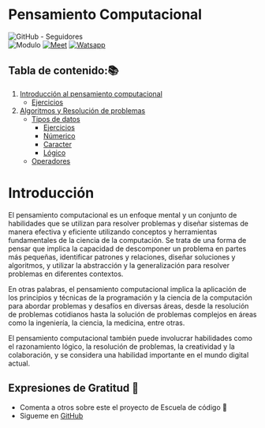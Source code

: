 # Pensamiento Computacional

<!-- _Se puede colocar [Shields](https://shields.io/)_ -->

![GitHub - Seguidores][a]  
![Modulo][b]
[![Meet][me]][m]
[![Watsapp][wa]][w]
## Tabla de contenido:📚
1. [Introducción al pensamiento computacional][1.p]
    - [Ejercicios][1.e]
1. [Algoritmos y Resolución de problemas][2.p]
    - [Tipos de datos][2.1]
        - [Ejercicios][2.1.e]
        - [Númerico][2.1.nu]
        - [Caracter][2.1.ca]
        - [Lógico][2.1.lo]
    - [Operadores][2.2.p]

# Introducción

El pensamiento computacional es un enfoque mental y un conjunto de habilidades que se utilizan para resolver problemas y diseñar sistemas de manera efectiva y eficiente utilizando conceptos y herramientas fundamentales de la ciencia de la computación. Se trata de una forma de pensar que implica la capacidad de descomponer un problema en partes más pequeñas, identificar patrones y relaciones, diseñar soluciones y algoritmos, y utilizar la abstracción y la generalización para resolver problemas en diferentes contextos.

En otras palabras, el pensamiento computacional implica la aplicación de los principios y técnicas de la programación y la ciencia de la computación para abordar problemas y desafíos en diversas áreas, desde la resolución de problemas cotidianos hasta la solución de problemas complejos en áreas como la ingeniería, la ciencia, la medicina, entre otras.

El pensamiento computacional también puede involucrar habilidades como el razonamiento lógico, la resolución de problemas, la creatividad y la colaboración, y se considera una habilidad importante en el mundo digital actual.

## Expresiones de Gratitud 🎁
* Comenta a otros sobre este el proyecto de Escuela de código 📢
* Sigueme en [GitHub](https://github.com/Alfonso6z)

[a]: https://img.shields.io/github/followers/Alfonso6z?style=social
[b]: https://img.shields.io/badge/Alfonso6z-M%C3%B3dulo%201-purple
[me]: https://img.shields.io/badge/Link-meet-green
[wa]: https://img.shields.io/badge/Link-whatsapp-green
[m]: https://meet.google.com/rcj-ratz-fqk
[w]: https://chat.whatsapp.com/D8HWuDSUdD8A9AUQRdIQWt
[1.p]: https://www.canva.com/design/DAGEwf3kVYA/JPuWJLGk3uj0K3VRQ7hWZQ/view?utm_content=DAGEwf3kVYA&utm_campaign=designshare&utm_medium=link&utm_source=editor
[1.e]: 1_introducción_al_pensamiento_computacional/ejercicios
[2.p]: https://www.canva.com/design/DAGExFlJGqs/kyTRylmSBj0OiIM_Gw41HA/view?utm_content=DAGExFlJGqs&utm_campaign=designshare&utm_medium=link&utm_source=editor
[2.1]: 2_algoritmos_y_resolucion_de_problemas/tipos_de_datos/
[2.1.e]: 2_algoritmos_y_resolucion_de_problemas/tipos_de_datos/ejercicios.md
[2.1.nu]: 2_algoritmos_y_resolucion_de_problemas/tipos_de_datos/numerico.md
[2.1.ca]: 2_algoritmos_y_resolucion_de_problemas/tipos_de_datos/caracter.md
[2.1.lo]: 2_algoritmos_y_resolucion_de_problemas/tipos_de_datos/logico.md
[2.2.p]: https://www.canva.com/design/DAGExR95r98/BRDX4W-3RfdEHp1Aj-JlOg/view?utm_content=DAGExR95r98&utm_campaign=designshare&utm_medium=link&utm_source=editor

